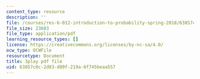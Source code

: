 ```yaml
---
content_type: resource
description: ''
file: /courses/res-6-012-introduction-to-probability-spring-2018/63857c0c2d83d09f219a6f745beaa557_yvHu34mEXzk.pdf
file_size: 23603
file_type: application/pdf
learning_resource_types: []
license: https://creativecommons.org/licenses/by-nc-sa/4.0/
ocw_type: OCWFile
resourcetype: Document
title: 3play pdf file
uid: 63857c0c-2d83-d09f-219a-6f745beaa557
---
```

